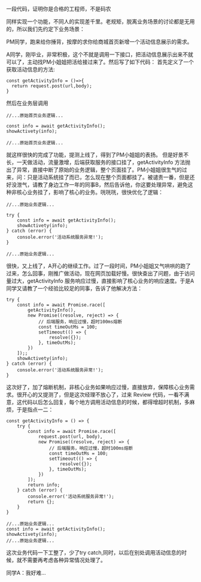 一段代码，证明你是合格的工程师，不是码农

同样实现一个功能，不同人的实现差千里。老规矩，脱离业务场景的讨论都是无用的，所以我们先约定下业务场景：  

PM同学，跑来给你捶背，按摩的求你给商城首页新增一个活动信息展示的需求。

A同学，刚毕业，非常积极，这个不就是调用一下接口，把活动信息展示出来不就可以了，主动找PM小姐姐把活给接过来了。然后写了如下代码：
首先定义了一个获取活动信息的方法:
```
const getActivityInfo = ()=>{
  return request.post(url,body);
}
```
然后在业务层调用
```
//...原始首页业务逻辑...

const info = await getActivityInfo();
showActivety(info);

//...原始首页业务逻辑...
```
就这样很快的完成了功能，提测上线了，得到了PM小姐姐的表扬。
但是好景不长，一天做活动，流量激增，后端获取服务的接口挂了，getActivityInfo 方法抛出了异常，直接中断了原始的业务逻辑，整个页面挂了。PM小姐姐很生气的过来，问：只是活动系统挂了而已，怎么现在整个页面都挂了。被谴责一番，但是还好没泄气，请教了身边工作一年的同事B，然后告诉他，你这要处理异常，避免这种非核心业务挂了，影响了核心的业务。咣咣咣，很快优化了逻辑：
```
//...原始业务逻辑...

try {
    const info = await getActivityInfo();
    showActivety(info);
} catch (error) {
    console.error('活动系统服务异常!');
}

//...原始业务逻辑...
```
很快，又上线了，A开心的继续工作。过了一段时间，PM小姐姐又气哄哄的跑了过来，怎么回事，刚推广做活动，现在网页加载好慢。很快查出了问题，由于访问量过大，getActivityInfo 服务响应过慢，直接影响了核心业务的响应速度。于是A同学又请教了一个经验比较足的同事，告诉了他解决方法：
```
try {
    const info = await Promise.race([
        getActivityInfo(),
        new Promise((resolve, reject) => {
            // 后端服务，响应过慢，超时100ms熔断
            const timeOutMs = 100;
            setTimeout(() => {
                resolve({});
            }, timeOutMs);
        })
    ]);;
    showActivety(info);
} catch (error) {
    console.error('活动系统服务异常!');
}
```
这次好了，加了熔断机制，非核心业务如果响应过慢，直接放弃，保障核心业务需求。很开心的又提测了，但是这次经理不放心了，过来 Review 代码，一看不满意，这代码以后怎么回复，每个地方调用活动信息的时候，都得增超时机制，多麻烦，于是指点一二：
```
const getActivityInfo = () => {
    try {
        const info = await Promise.race([
            request.post(url, body),
            new Promise((resolve, reject) => {
                // 后端服务，响应过慢，超时100ms熔断
                const timeOutMs = 100;
                setTimeout(() => {
                    resolve({});
                }, timeOutMs);
            })
        ]);
        return info;
    } catch (error) {
        console.error('活动系统服务异常!');
        return {};
    }
}

//...原始业务逻辑...
const info = await getActivityInfo();
showActivety(info);
//...原始业务逻辑...
```
这次业务代码一下工整了，少了try catch,同时，以后在别处调用活动信息的时候，就不需要再考虑各种异常情况处理了。

同学A：我好难...